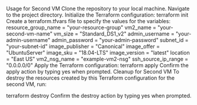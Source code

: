 Usage for Second VM
Clone the repository to your local machine.
Navigate to the project directory.
Initialize the Terraform configuration:
terraform init
Create a terraform.tfvars file to specify the values for the variables:
resource_group_name = "your-resource-group"
vm2_name            = "your-second-vm-name"
vm_size             = "Standard_DS1_v2"
admin_username      = "your-admin-username"
admin_password      = "your-admin-password"
subnet_id           = "your-subnet-id"
image_publisher     = "Canonical"
image_offer         = "UbuntuServer"
image_sku           = "18.04-LTS"
image_version       = "latest"
location            = "East US"
vm2_nsg_name        = "example-vm2-nsg"
ssh_source_ip_range = "0.0.0.0/0"
Apply the Terraform configuration:
terraform apply
Confirm the apply action by typing yes when prompted.
Cleanup for Second VM
To destroy the resources created by this Terraform configuration for the second VM, run:

terraform destroy
Confirm the destroy action by typing yes when prompted.